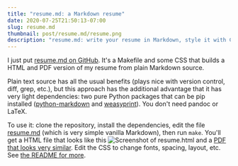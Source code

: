 ```yaml
---
title: "resume.md: a Markdown resume"
date: 2020-07-25T21:50:13-07:00
slug: resume.md
thumbnail: post/resume.md/resume.png
description: "resume.md: write your resume in Markdown, style it with CSS, output to HTML and PDF."
---
```


I just put [resume.md on GitHub](https://github.com/williamsmj/resume.md). It's
a Makefile and some CSS that builds a HTML and PDF version of my resume from
plain Markdown source. 

Plain text source has all the usual benefits (plays nice with version control,
diff, grep, etc.), but this approach has the additional advantage that it has
very light dependencies: two pure Python packages that can be pip installed
([python-markdown](https://python-markdown.github.io/) and
[weasyprint](https://weasyprint.org/)). You don't need pandoc or LaTeX.

To use it: clone the repository, install the dependencies, edit the
file
[resume.md](https://raw.githubusercontent.com/williamsmj/resume.md/main/resume.md)
(which is very simple vanilla Markdown), then run `make`. You'll get
a HTML file that looks like this ![Screenshot of
resume.html](/post/resume.md/resume.png)
and a [PDF that looks very
similar](https://raw.githubusercontent.com/williamsmj/resume.md/main/resume.pdf).
Edit the CSS to change fonts, spacing, layout, etc. See [the README for
more](https://github.com/williamsmj/resume.md).
